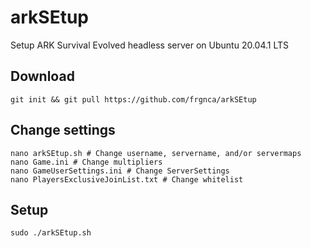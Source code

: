 # arkSEtup
Setup ARK Survival Evolved headless server on Ubuntu 20.04.1 LTS

## Download
    git init && git pull https://github.com/frgnca/arkSEtup
## Change settings
    nano arkSEtup.sh # Change username, servername, and/or servermaps
    nano Game.ini # Change multipliers
    nano GameUserSettings.ini # Change ServerSettings
    nano PlayersExclusiveJoinList.txt # Change whitelist
## Setup
    sudo ./arkSEtup.sh
